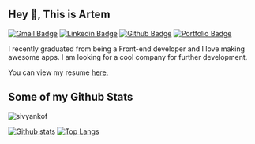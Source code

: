 ## Hey 👋, This is Artem
[![Gmail Badge](https://img.shields.io/badge/-morfiy0393@gmail.com-c14438?style=flat&logo=Gmail&logoColor=white&link=mailto:morfiy0393@gmail.com)](mailto:morfiy0393@gmail.com) 
[![Linkedin Badge](https://img.shields.io/badge/-https://www.linkedin.com/in/artemsivyankov/-0072b1?style=flat&logo=Linkedin&logoColor=white&link=https://www.linkedin.com/in/https://www.linkedin.com/in/artemsivyankov//)](https://www.linkedin.com/in/https://www.linkedin.com/in/artemsivyankov//) [![Github Badge](https://img.shields.io/badge/-sivyankof-grey?style=flat&logo=github&logoColor=white&link=https://github.com/sivyankof/)](https://www.github.com/sivyankof/) [![Portfolio Badge](https://img.shields.io/badge/portfolio-web-blue?style=flat&link=https://sivyankof.github.io/Task-Planner//)](https://sivyankof.github.io/Task-Planner//) <p align='left'>I recently graduated from being a Front-end developer and I love making awesome apps. I am looking for a cool company for further development.</p><p align='left'> You can view my resume <a href='https://sivyankof.github.io/CV_Artem/ ' target=_blank><u>here</u>.</a></p>
## Some of my Github Stats
<p align=left> <img src=https://komarev.com/ghpvc/?username=sivyankof alt=sivyankof /> </p>

[![Github stats](https://github-readme-stats.vercel.app/api?username=sivyankof&show_icons=true&include_all_commits=true)](https://github.com/sivyankof/github-readme-stats)
[![Top Langs](https://github-readme-stats.vercel.app/api/top-langs/?username=sivyankof&layout=compact)](https://github.com/sivyankof/github-readme-stats)

